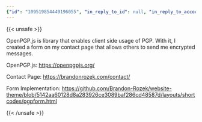 ```yaml
---
{"id": "109519854449196055", "in_reply_to_id": null, "in_reply_to_account_id": null, "sensitive": false, "spoiler_text": "", "visibility": "public", "language": "en", "replies_count": 0, "reblogs_count": 0, "favourites_count": 1, "edited_at": null, "reblog": null, "application": null, "account": {"id": "108219415927856966", "username": "brozek", "acct": "brozek", "display_name": "Brandon Rozek", "url": "https://fosstodon.org/@brozek", "avatar": "https://cdn.fosstodon.org/accounts/avatars/108/219/415/927/856/966/original/bae9f46f23936e79.jpg", "avatar_static": "https://cdn.fosstodon.org/accounts/avatars/108/219/415/927/856/966/original/bae9f46f23936e79.jpg", "header": "https://fosstodon.org/headers/original/missing.png", "header_static": "https://fosstodon.org/headers/original/missing.png", "noindex": true, "roles": []}, "media_attachments": [], "mentions": [], "tags": [], "emojis": [], "card": {"url": "https://openpgpjs.org/", "title": "OpenPGP.js | OpenPGP JavaScript Implementation", "description": "The OpenPGP.js project aims to provide an Open Source OpenPGP library in JavaScript.", "type": "link", "author_name": "", "author_url": "", "provider_name": "", "provider_url": "", "html": "", "width": 0, "height": 0, "image": null, "embed_url": "", "blurhash": null}, "poll": null, "syndication": "https://fosstodon.org/@brozek/109519854449196055", "date": "2022-12-15T21:39:17.203Z"}
---
```

{{< unsafe >}}
<p>OpenPGP.js is library that enables client side usage of PGP. With it, I created a form on my contact page that allows others to send me encrypted messages.</p><p>OpenPGP.js: <a href="https://openpgpjs.org/" target="_blank" rel="nofollow noopener noreferrer"><span class="invisible">https://</span><span class="">openpgpjs.org/</span><span class="invisible"></span></a></p><p>Contact Page: <a href="https://brandonrozek.com/contact/" target="_blank" rel="nofollow noopener noreferrer"><span class="invisible">https://</span><span class="">brandonrozek.com/contact/</span><span class="invisible"></span></a></p><p>Form Implementation: <a href="https://github.com/Brandon-Rozek/website-theme/blob/5142aa60128d8a283926ce3089baf286cd48587d/layouts/shortcodes/pgpform.html" target="_blank" rel="nofollow noopener noreferrer"><span class="invisible">https://</span><span class="ellipsis">github.com/Brandon-Rozek/websi</span><span class="invisible">te-theme/blob/5142aa60128d8a283926ce3089baf286cd48587d/layouts/shortcodes/pgpform.html</span></a></p>
{{< /unsafe >}}
